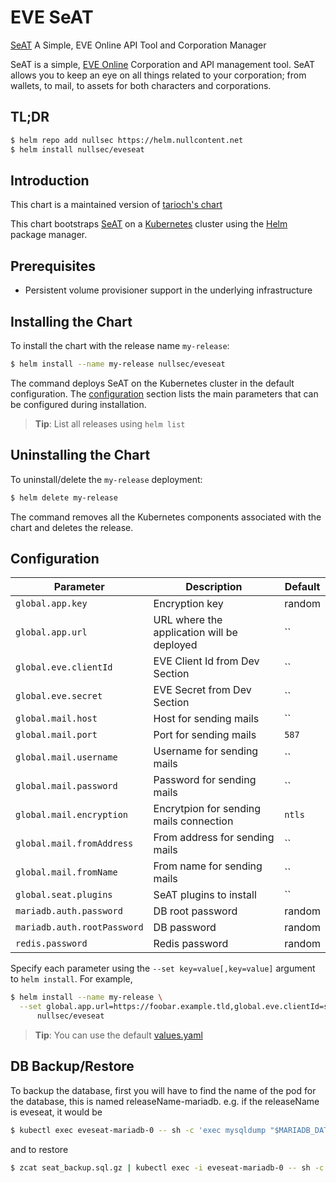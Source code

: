 # EVE SeAT

[SeAT](https://github.com/eveseat/seat) A Simple, EVE Online API Tool and Corporation Manager 

SeAT is a simple, [EVE Online](https://www.eveonline.com) Corporation and API management tool. SeAT allows you to keep an eye on all things related to your corporation; from wallets, to mail, to assets for both characters and corporations.

## TL;DR
```bash
$ helm repo add nullsec https://helm.nullcontent.net
$ helm install nullsec/eveseat
```

## Introduction

This chart is a maintained version of [tarioch's chart](https://github.com/tarioch/helm/tree/master/docs)

This chart bootstraps [SeAT](https://github.com/eveseat/seat) on a [Kubernetes](http://kubernetes.io) cluster using the [Helm](https://helm.sh) package manager.

## Prerequisites

* Persistent volume provisioner support in the underlying infrastructure

## Installing the Chart
To install the chart with the release name `my-release`:

```bash
$ helm install --name my-release nullsec/eveseat
```

The command deploys SeAT on the Kubernetes cluster in the default configuration. The [configuration](#configuration) section lists the main parameters that can be configured during installation.

> **Tip**: List all releases using `helm list`

## Uninstalling the Chart

To uninstall/delete the `my-release` deployment:

```bash
$ helm delete my-release
```

The command removes all the Kubernetes components associated with the chart and deletes the release.

## Configuration

|             Parameter                     |                     Description                     |                              Default                              |
|-------------------------------------------|-----------------------------------------------------|-------------------------------------------------------------------|
| `global.app.key`                          | Encryption key                                      | random                                                            |
| `global.app.url`                          | URL where the application will be deployed          | ``                                                                |
| `global.eve.clientId`                     | EVE Client Id from Dev Section                      | ``                                                                |
| `global.eve.secret`                       | EVE Secret from Dev Section                         | ``                                                                |
| `global.mail.host`                        | Host for sending mails                              | ``                                                                |
| `global.mail.port`                        | Port for sending mails                              | `587`                                                             |
| `global.mail.username`                    | Username for sending mails                          | ``                                                                |
| `global.mail.password`                    | Password for sending mails                          | ``                                                                |
| `global.mail.encryption`                  | Encrytpion for sending mails connection             | `ntls`                                                            |
| `global.mail.fromAddress`                 | From address for sending mails                      | ``                                                                |
| `global.mail.fromName`                    | From name for sending mails                         | ``                                                                |
| `global.seat.plugins`                     | SeAT plugins to install                             | ``                                                                |
| `mariadb.auth.password`                   | DB root password                                    | random                                                            |
| `mariadb.auth.rootPassword`               | DB password                                         | random                                                            |
| `redis.password`                          | Redis password                                      | random                                                            |

Specify each parameter using the `--set key=value[,key=value]` argument to `helm install`. For example,

```bash
$ helm install --name my-release \
  --set global.app.url=https://foobar.example.tld,global.eve.clientId=secret,global.eve.secret=secret \
      nullsec/eveseat
```

> **Tip**: You can use the default [values.yaml](values.yaml)

## DB Backup/Restore

To backup the database, first you will have to find the name of the pod for the database, this is named releaseName-mariadb. e.g. if the releaseName is eveseat, it would be

```bash
$ kubectl exec eveseat-mariadb-0 -- sh -c 'exec mysqldump "$MARIADB_DATABASE" -u"$MARIADB_USER" -p"$MARIADB_PASSWORD"' | gzip > seat_backup.sql.gz
```

and to restore

```bash
$ zcat seat_backup.sql.gz | kubectl exec -i eveseat-mariadb-0 -- sh -c 'exec mysql "$MARIADB_DATABASE" -u"$MARIADB_USER" -p"$MARIADB_PASSWORD"'
```

